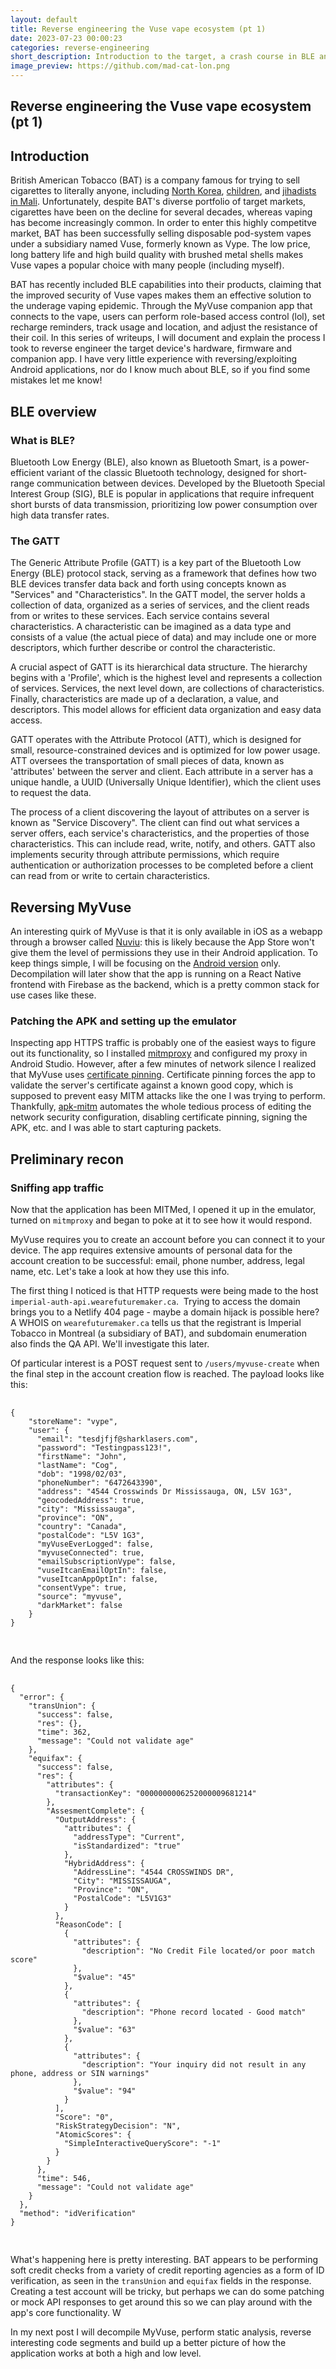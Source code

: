```yaml
---
layout: default
title: Reverse engineering the Vuse vape ecosystem (pt 1)
date: 2023-07-23 00:00:23
categories: reverse-engineering
short_description: Introduction to the target, a crash course in BLE and some brief recon.
image_preview: https://github.com/mad-cat-lon.png
---
```

<div>
  <section>
  <h1> Reverse engineering the Vuse vape ecosystem (pt 1) </h1>
  </section>
  <section>
  <h2> Introduction </h2>
  <p>British American Tobacco (BAT) is a company famous for trying to sell cigarettes to literally anyone, including <a href="https://www.bbc.com/news/world-us-canada-65393223">North Korea</a>, <a href="https://www.theguardian.com/technology/2013/oct/28/british-american-tobacco-apologises-for-advertising-e-cigarette-in-kids-app">children</a>, and <a href="https://www.occrp.org/en/loosetobacco/british-american-tobacco-fights-dirty-in-west-africa">jihadists in Mali</a>. Unfortunately, despite BAT's diverse portfolio of target markets, cigarettes have been on the decline for several decades, whereas vaping has become increasingly common. In order to enter this highly competitve market, BAT has been successfully selling disposable pod-system vapes under a subsidiary named Vuse, formerly known as Vype. The low price, long battery life and high build quality with brushed metal shells makes Vuse vapes a popular choice with many people (including myself).</p>
  <p>
  BAT has recently included BLE capabilities into their products, claiming that the improved security of Vuse vapes makes them an effective solution to the underage vaping epidemic. Through the MyVuse companion app that connects to the vape, users can perform role-based access control (lol), set recharge reminders, track usage and location, and adjust the resistance of their coil. In this series of writeups, I will document and explain the process I took to reverse engineer the target device's hardware, firmware and companion app. I have very little experience with reversing/exploiting Android applications, nor do I know much about BLE, so if you find some mistakes let me know!
  </p>
  </section>
  <section>
  <h2>BLE overview</h2>
  <h3>What is BLE?</h3>
  <p>
  Bluetooth Low Energy (BLE), also known as Bluetooth Smart, is a power-efficient variant of the classic Bluetooth technology, designed for short-range communication between devices. Developed by the Bluetooth Special Interest Group (SIG), BLE is popular in applications that require infrequent short bursts of data transmission, prioritizing low power consumption over high data transfer rates.
  </p>
  <h3>The GATT</h3>
  <p>
  The Generic Attribute Profile (GATT) is a key part of the Bluetooth Low Energy (BLE) protocol stack, serving as a framework that defines how two BLE devices transfer data back and forth using concepts known as "Services" and "Characteristics".
  In the GATT model, the server holds a collection of data, organized as a series of services, and the client reads from or writes to these services. Each service contains several characteristics. A characteristic can be imagined as a data type and consists of a value (the actual piece of data) and may include one or more descriptors, which further describe or control the characteristic.
  </p>
  <p>
  A crucial aspect of GATT is its hierarchical data structure. The hierarchy begins with a 'Profile', which is the highest level and represents a collection of services. Services, the next level down, are collections of characteristics. Finally, characteristics are made up of a declaration, a value, and descriptors. This model allows for efficient data organization and easy data access.
  </p>
  <p>
  GATT operates with the Attribute Protocol (ATT), which is designed for small, resource-constrained devices and is optimized for low power usage. ATT oversees the transportation of small pieces of data, known as 'attributes' between the server and client. Each attribute in a server has a unique handle, a UUID (Universally Unique Identifier), which the client uses to request the data.
  </p>
  <p>
  The process of a client discovering the layout of attributes on a server is known as "Service Discovery". The client can find out what services a server offers, each service's characteristics, and the properties of those characteristics. This can include read, write, notify, and others.
  GATT also implements security through attribute permissions, which require authentication or authorization processes to be completed before a client can read from or write to certain characteristics.
  </p>
  </section>
  <section>
  <h2> Reversing MyVuse </h2>
  <p>
  An interesting quirk of MyVuse is that it is only available in iOS as a webapp through a browser called <a href="https://www.nuviu-browser.com/">Nuviu</a>: this is likely because the App Store won't give them the level of permissions they use in their Android application. To keep things simple, I will be focusing on the <a href="https://play.google.com/store/apps/details?id=com.bat.myvuse.mobile">Android version</a> only. Decompilation will later show that the app is running on a React Native frontend with Firebase as the backend, which is a pretty common stack for use cases like these.
  </p>
  <h3> Patching the APK and setting up the emulator </h3>
  <p> Inspecting app HTTPS traffic is probably one of the easiest ways to figure out its functionality, so I installed <a href="https://mitmproxy.org/">mitmproxy</a> and configured my proxy in Android Studio. However, after a few minutes of network silence I realized that MyVuse uses <a href="https://ivision.com/blog/what-is-certificate-pinning/">certificate pinning</a>. Certificate pinning forces the app to validate the server's certificate against a known good copy, which is supposed to prevent easy MITM attacks like the one I was trying to perform. Thankfully, <a href="https://github.com/shroudedcode/apk-mitm">apk-mitm</a> automates the whole tedious process of editing the network security configuration, disabling certificate pinning, signing the APK, etc. and I was able to start capturing packets.
  </p>
  </section>
  <section>
  <h2> Preliminary recon </h2>
  <h3> Sniffing app traffic </h3>
  <p>
  Now that the application has been MITMed, I opened it up in the emulator, turned on <code>mitmproxy</code> and began to poke at it to see how it would respond.
  </p>
  <p>
  MyVuse requires you to create an account before you can connect it to your device. The app requires extensive amounts of personal data for the account creation to be successful: email, phone number, address, legal name, etc. Let's take a look at how they use this info.
  </p>
  <p>
  The first thing I noticed is that HTTP requests were being made to the host <code>imperial-auth-api.wearefuturemaker.ca</code>.  Trying to access the domain brings you to a Netlify 404 page - maybe a domain hijack is possible here? A WHOIS on <code>wearefuturemaker.ca</code> tells us that the registrant is Imperial Tobacco in Montreal (a subsidiary of BAT), and subdomain enumeration also finds the QA API. We'll investigate this later.
  </p>
  <p>
  Of particular interest is a POST request sent to <code>/users/myvuse-create</code> when the final step in the account creation flow is reached. The payload looks like this:
  <pre>
  <code class="language-json">
{
    "storeName": "vype",
    "user": {
      "email": "tesdjfjf@sharklasers.com",
      "password": "Testingpass123!",
      "firstName": "John",
      "lastName": "Cog",
      "dob": "1998/02/03",
      "phoneNumber": "6472643390",
      "address": "4544 Crosswinds Dr Mississauga, ON, L5V 1G3",
      "geocodedAddress": true,
      "city": "Mississauga",
      "province": "ON",
      "country": "Canada",
      "postalCode": "L5V 1G3",
      "myVuseEverLogged": false,
      "myvuseConnected": true,
      "emailSubscriptionVype": false,
      "vuseItcanEmailOptIn": false,
      "vuseItcanAppOptIn": false,
      "consentVype": true,
      "source": "myvuse",
      "darkMarket": false
    }
}
  </code>
  </pre>
  And the response looks like this:
  <pre>
  <code class="language-json">
{
  "error": {
    "transUnion": {
      "success": false,
      "res": {},
      "time": 362,
      "message": "Could not validate age"
    },
    "equifax": {
      "success": false,
      "res": {
        "attributes": {
          "transactionKey": "0000000006252000009681214"
        },
        "AssesmentComplete": {
          "OutputAddress": {
            "attributes": {
              "addressType": "Current",
              "isStandardized": "true"
            },
            "HybridAddress": {
              "AddressLine": "4544 CROSSWINDS DR",
              "City": "MISSISSAUGA",
              "Province": "ON",
              "PostalCode": "L5V1G3"
            }
          },
          "ReasonCode": [
            {
              "attributes": {
                "description": "No Credit File located/or poor match score"
              },
              "$value": "45"
            },
            {
              "attributes": {
                "description": "Phone record located - Good match"
              },
              "$value": "63"
            },
            {
              "attributes": {
                "description": "Your inquiry did not result in any phone, address or SIN warnings"
              },
              "$value": "94"
            }
          ],
          "Score": "0",
          "RiskStrategyDecision": "N",
          "AtomicScores": {
            "SimpleInteractiveQueryScore": "-1"
          }
        }
      },
      "time": 546,
      "message": "Could not validate age"
    }
  },
  "method": "idVerification"
}
  </code>
  </pre>
  </p>
  <p>
  What's happening here is pretty interesting. BAT appears to be performing soft credit checks from a variety of credit reporting agencies as a form of ID verification, as seen in the <code>transUnion</code> and <code>equifax</code> fields in the response. Creating a test account will be tricky, but perhaps we can do some patching or mock API responses to get around this so we can play around with the app's core functionality. W
  </p> 
  <p>
  In my next post I will decompile MyVuse, perform static analysis, reverse interesting code segments and build up a better picture of how the application works at both a high and low level.
  </p>
  </section>
</div>
